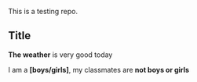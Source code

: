 This is a testing repo.


## Title
**The weather** is very good today

I am a **[boys/girls]**, my classmates are **not boys or girls**
